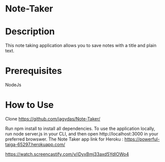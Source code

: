 # Note-Taker

# Description

This note taking application allows you to save notes with a title and plain text.

# Prerequisites
NodeJs

# How to Use
Clone https://github.com/jagydas/Note-Taker/

Run npm install to install all dependencies. To use the application locally, run node server.js in your CLI, and then open http://localhost:3000 in your preferred browswer.
The Note Taker app link for Heroku :  https://powerful-taiga-65297.herokuapp.com/ 

https://watch.screencastify.com/v/iDyxBmj33axd5YdIOWo4
